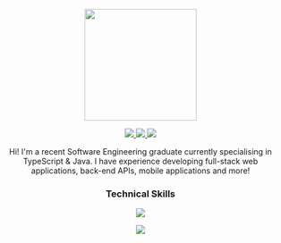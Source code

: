 <p align="center">
  <a href="https://github.com/anuraghazra/github-readme-stats">
    <img height=200 align="center" src="https://github-readme-stats.vercel.app/api/top-langs/?username=SamC95&layout=compact&theme=dark"/> 
  </a>
</p>

<p align="center">
  <a href="https://www.linkedin.com/in/sam-clark-23451730b/">
     <img src="https://img.shields.io/badge/LinkedIn-465149?style=for-the-badge"/>
  </a>
  <a href="https://sam-clark-portfolio.netlify.app/">
    <img src="https://img.shields.io/badge/Portfolio-465149?style=for-the-badge"/>
  </a>
  <a href="mailto:sam.clark48@hotmail.co.uk">
     <img src="https://img.shields.io/badge/Email-465149?style=for-the-badge"/>
  </a>
</p>

<p align="center">
  Hi! I'm a recent Software Engineering graduate currently specialising in TypeScript & Java. I have experience developing full-stack web applications, back-end APIs, mobile applications and more!
</p>

### <p align="center">Technical Skills</p>

<p align="center">
  <img src="https://skillicons.dev/icons?i=ts,js,react,next,html,css,sass,bootstrap" />
</p>
<p align="center">
  <img src="https://skillicons.dev/icons?i=java,cs,nodejs,electron,kotlin,swift,mysql,firebase,php" />
</p>

<!--
**SamC95/SamC95** is a ✨ _special_ ✨ repository because its `README.md` (this file) appears on your GitHub profile.

Here are some ideas to get you started:

- 🔭 I’m currently working on ...
- 🌱 I’m currently learning ...
- 👯 I’m looking to collaborate on ...
- 🤔 I’m looking for help with ...
- 💬 Ask me about ...
- 📫 How to reach me: ...
- 😄 Pronouns: ...
- ⚡ Fun fact: ...
-->
